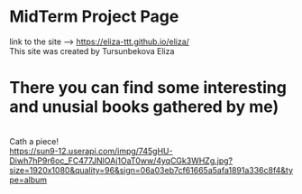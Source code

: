 # MidTerm Project Page
link to the site --> https://eliza-ttt.github.io/eliza/
<br>This site was created by Tursunbekova Eliza
<br>
# There you can find some interesting and unusial books gathered by me)
<br>Cath a piece!
<br>https://sun9-12.userapi.com/impg/745gHU-Diwh7hP9r6oc_FC477JNlOAj1OaT0ww/4yqCGk3WHZg.jpg?size=1920x1080&quality=96&sign=06a03eb7cf61665a5afa1891a336c8f4&type=album



